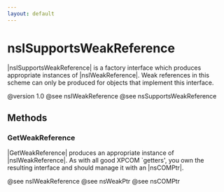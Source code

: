 ```yaml
---
layout: default
---
```


# nsISupportsWeakReference #

|nsISupportsWeakReference| is a factory interface which produces appropriate
instances of |nsIWeakReference|.  Weak references in this scheme can only be
produced for objects that implement this interface.

@version 1.0
@see nsIWeakReference
@see nsSupportsWeakReference


## Methods ##

### GetWeakReference ###

|GetWeakReference| produces an appropriate instance of |nsIWeakReference|.
As with all good XPCOM `getters', you own the resulting interface and should
manage it with an |nsCOMPtr|.

@see nsIWeakReference
@see nsWeakPtr
@see nsCOMPtr

